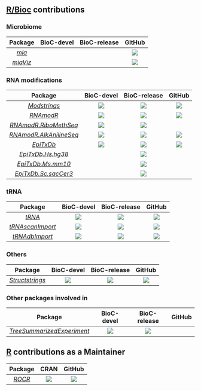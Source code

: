 
## [R/Bioc](https://bioconductor.org) contributions

### Microbiome

| Package | BioC-devel | BioC-release | GitHub |
|:----------------:|:----------------:|:----------------:|:----------------:|
| [_mia_](https://github.com/FelixErnst/mia) |   |   |[![](https://github.com/FelixErnst/mia/workflows/R-CMD-check-bioc-devel/badge.svg)](https://github.com/FelixErnst/mia/actions?query=workflow:R-CMD-check-bioc-devel) |
| [_miaViz_](https://github.com/microbiome/miaViz) |   |   |[![](https://github.com/microbiome/miaViz/workflows/R-CMD-check-bioc-devel/badge.svg)](https://github.com/microbiome/miaViz/actions?query=workflow:R-CMD-check-bioc-devel) |

### RNA modifications

| Package | BioC-devel | BioC-release | GitHub |
|:----------------:|:----------------:|:----------------:|:----------------:|
| [_Modstrings_](https://github.com/FelixErnst/Modstrings) | [![](http://bioconductor.org/shields/build/devel/bioc/Modstrings.svg)](http://bioconductor.org/checkResults/devel/bioc-LATEST/Modstrings) |[![](http://bioconductor.org/shields/build/release/bioc/Modstrings.svg)](http://bioconductor.org/checkResults/release/bioc-LATEST/Modstrings) |[![](https://github.com/FelixErnst/Modstrings/workflows/R-CMD-check/badge.svg)](https://github.com/FelixErnst/Modstrings/actions?query=workflow:R-CMD-check)  |
| [_RNAmodR_](https://github.com/FelixErnst/RNAmodR) | [![](http://bioconductor.org/shields/build/devel/bioc/RNAmodR.svg)](http://bioconductor.org/checkResults/devel/bioc-LATEST/RNAmodR) |[![](http://bioconductor.org/shields/build/release/bioc/RNAmodR.svg)](http://bioconductor.org/checkResults/release/bioc-LATEST/RNAmodR) |[![](https://github.com/FelixErnst/RNAmodR/workflows/R-CMD-check/badge.svg)](https://github.com/FelixErnst/RNAmodR/actions?query=workflow:R-CMD-check) |
| [_RNAmodR.RiboMethSeq_](https://github.com/FelixErnst/RNAmodR.RiboMethSeq) | [![](http://bioconductor.org/shields/build/devel/bioc/RNAmodR.RiboMethSeq.svg)](http://bioconductor.org/checkResults/devel/bioc-LATEST/RNAmodR.RiboMethSeq) |[![](http://bioconductor.org/shields/build/release/bioc/RNAmodR.RiboMethSeq.svg)](http://bioconductor.org/checkResults/release/bioc-LATEST/RNAmodR.RiboMethSeq) |   |
| [_RNAmodR.AlkAnilineSeq_](https://github.com/FelixErnst/RNAmodR.AlkAnilineSeq) | [![](http://bioconductor.org/shields/build/devel/bioc/RNAmodR.AlkAnilineSeq.svg)](http://bioconductor.org/checkResults/devel/bioc-LATEST/RNAmodR.AlkAnilineSeq) |[![](http://bioconductor.org/shields/build/release/bioc/RNAmodR.AlkAnilineSeq.svg)](http://bioconductor.org/checkResults/release/bioc-LATEST/RNAmodR.AlkAnilineSeq) |[![](https://github.com/FelixErnst/RNAmodR.AlkAnilineSeq/workflows/R-CMD-check/badge.svg)](https://github.com/FelixErnst/RNAmodR.AlkAnilineSeq/actions?query=workflow:R-CMD-check) |
| [_EpiTxDb_](https://github.com/FelixErnst/EpiTxDb) | [![](http://bioconductor.org/shields/build/devel/bioc/EpiTxDb.svg)](http://bioconductor.org/checkResults/devel/bioc-LATEST/EpiTxDb) |[![](http://bioconductor.org/shields/build/release/bioc/EpiTxDb.svg)](http://bioconductor.org/checkResults/release/bioc-LATEST/EpiTxDb) |[![](https://github.com/FelixErnst/EpiTxDb/workflows/R-CMD-check/badge.svg)](https://github.com/FelixErnst/EpiTxDb/actions?query=workflow:R-CMD-check) |
| [_EpiTxDb.Hs.hg38_](https://github.com/FelixErnst/EpiTxDb.Hs.hg38) |   |[![](http://bioconductor.org/images/shields/availability/all.svg)](http://bioconductor.org/packages/3.12/data/annotation/html/EpiTxDb.Hs.hg38.html) |   |
| [_EpiTxDb.Ms.mm10_](https://github.com/FelixErnst/EpiTxDb.Ms.mm10) |   |[![](http://bioconductor.org/images/shields/availability/all.svg)](http://bioconductor.org/packages/3.12/data/annotation/html/EpiTxDb.Ms.mm10.html) |   |
| [_EpiTxDb.Sc.sacCer3_](https://github.com/FelixErnst/EpiTxDb.Sc.sacCer3) |   |[![](http://bioconductor.org/images/shields/availability/all.svg)](http://bioconductor.org/packages/3.12/data/annotation/html/EpiTxDb.Sc.sacCer3.html) |   |

### tRNA

| Package | BioC-devel | BioC-release | GitHub |
|:----------------:|:----------------:|:----------------:|:----------------:|
| [_tRNA_](https://github.com/FelixErnst/tRNA) | [![](http://bioconductor.org/shields/build/devel/bioc/tRNA.svg)](http://bioconductor.org/checkResults/devel/bioc-LATEST/tRNA) |[![](http://bioconductor.org/shields/build/release/bioc/tRNA.svg)](http://bioconductor.org/checkResults/release/bioc-LATEST/tRNA) |[![](https://github.com/FelixErnst/tRNA/workflows/R-CMD-check/badge.svg)](https://github.com/FelixErnst/tRNA/actions?query=workflow:R-CMD-check)  |
| [_tRNAscanImport_](https://github.com/FelixErnst/tRNAscanImport) | [![](http://bioconductor.org/shields/build/devel/bioc/tRNAscanImport.svg)](http://bioconductor.org/checkResults/devel/bioc-LATEST/tRNAscanImport) |[![](http://bioconductor.org/shields/build/release/bioc/tRNA.svg)](http://bioconductor.org/checkResults/release/bioc-LATEST/tRNAscanImport) |[![](https://github.com/FelixErnst/tRNAscanImport/workflows/R-CMD-check/badge.svg)](https://github.com/FelixErnst/tRNAscanImport/actions?query=workflow:R-CMD-check)  |
| [_tRNAdbImport_](https://github.com/FelixErnst/tRNAdbImport) | [![](http://bioconductor.org/shields/build/devel/bioc/tRNAdbImport.svg)](http://bioconductor.org/checkResults/devel/bioc-LATEST/tRNAdbImport) |[![](http://bioconductor.org/shields/build/release/bioc/tRNAdbImport.svg)](http://bioconductor.org/checkResults/release/bioc-LATEST/tRNAdbImport) |[![](https://github.com/FelixErnst/tRNAdbImport/workflows/R-CMD-check/badge.svg)](https://github.com/FelixErnst/tRNAdbImport/actions?query=workflow:R-CMD-check)  |

### Others

| Package | BioC-devel | BioC-release | GitHub |
|:----------------:|:----------------:|:----------------:|:----------------:|
| [_Structstrings_](https://github.com/FelixErnst/Structstrings) | [![](http://bioconductor.org/shields/build/devel/bioc/Structstrings.svg)](http://bioconductor.org/checkResults/devel/bioc-LATEST/Structstrings) |[![](http://bioconductor.org/shields/build/release/bioc/Structstrings.svg)](http://bioconductor.org/checkResults/release/bioc-LATEST/Structstrings) |[![](https://github.com/FelixErnst/Structstrings/workflows/R-CMD-check-bioc/badge.svg)](https://github.com/FelixErnst/Structstrings/actions?query=workflow:R-CMD-check-bioc)  |

### Other packages involved in

| Package | BioC-devel | BioC-release | GitHub |
|:----------------:|:----------------:|:----------------:|:----------------:|
| [_TreeSummarizedExperiment_](https://github.com/fionarhuang/TreeSummarizedExperiment) | [![](http://bioconductor.org/shields/build/devel/bioc/TreeSummarizedExperiment.svg)](http://bioconductor.org/checkResults/devel/bioc-LATEST/TreeSummarizedExperiment) |[![](http://bioconductor.org/shields/build/release/bioc/TreeSummarizedExperiment.svg)](http://bioconductor.org/checkResults/release/bioc-LATEST/TreeSummarizedExperiment) |   |

## [R](https://cran.r-project.org) contributions as a Maintainer

| Package | CRAN | GitHub |
|:----------------:|:----------------:|:----------------:|
| [_ROCR_](https://github.com/ipa-tys/ROCR) | [![](https://www.r-pkg.org/badges/version/ROCR)](https://cran.r-project.org/package=ROCR) |[![](https://github.com/ipa-tys/ROCR/workflows/R-CMD-check/badge.svg)](https://github.com/ipa-tys/ROCR/actions?query=workflow:R-CMD-check) |
